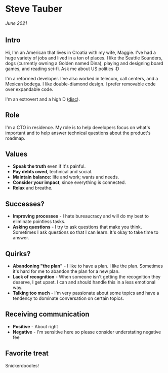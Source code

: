 # Steve Tauber

###### June 2021

## Intro

Hi, I'm an American that lives in Croatia with my wife, Maggie. I've had a huge variety of jobs and lived in a ton of places. I like the Seattle Sounders, dogs (currently owning a Golden named Dina), playing and designing board games, and reading sci-fi. Ask me about US politics :D

I'm a reformed developer. I've also worked in telecom, call centers, and a Mexican bodega. I like double-diamond design. I prefer removable code over expandable code.

I'm an extrovert and a high D ([disc](https://en.wikipedia.org/wiki/DISC_assessment)).

## Role

I'm a CTO in residence. My role is to help developers focus on what's important and to help answer technical questions about the product's roadmap.

## Values

- **Speak the truth** even if it's painful.
- **Pay debts owed**, technical and social.
- **Maintain balance:** life and work; wants and needs.
- **Consider your impact**, since everything is connected.
- **Relax** and breathe.

## Successes?

- **Improving processes** - I hate bureaucracy and will do my best to eliminate pointless tasks.
- **Asking questions** - I try to ask questions that make you think. Sometimes I ask questions so that I can learn. It's okay to take time to answer.

## Quirks?

- **Abandoning "the plan"** - I like to have a plan. I like the plan. Sometimes it's hard for me to abandon the plan for a new plan.
- **Lack of recognition** - When someone isn't getting the recognition they deserve, I get upset. I can and should handle this in a less emotional way.
- **Talking too much** - I'm very passionate about some topics and have a tendency to dominate conversation on certain topics.

## Receiving communication

- **Positive** - About right
- **Negative** - I'm sensitive here so please consider understating negative fee

## Favorite treat

Snickerdoodles!
